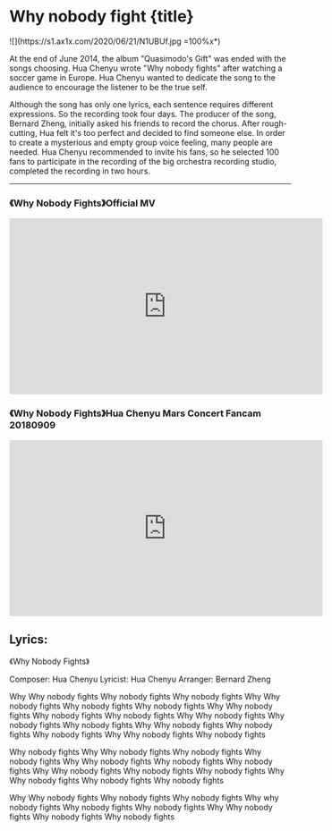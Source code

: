 # Why nobody fight {title}
<div class="background" markdown="1">
![](https://s1.ax1x.com/2020/06/21/N1UBUf.jpg =100%x*)
</div>

At the end of June 2014, the album "Quasimodo's Gift" was ended with the songs choosing. Hua Chenyu wrote "Why nobody fights" after watching a soccer game in Europe. Hua Chenyu wanted to dedicate the song to the audience to encourage the listener to be the true self.

Although the song has only one lyrics, each sentence requires different expressions. So the recording took four days. The producer of the song, Bernard Zheng, initially asked his friends to record the chorus. After rough-cutting, Hua felt it's too perfect and decided to find someone else. In order to create a mysterious and empty group voice feeling, many people are needed. Hua Chenyu recommended to invite his fans, so he selected 100 fans to participate in the recording of the big orchestra recording studio, completed the recording in two hours.

---------------------------------

### 《Why Nobody Fights》Official MV

<iframe width="560" height="315" src="https://www.youtube.com/embed/FODqREJiglg" frameborder="0" allow="accelerometer; autoplay; encrypted-media; gyroscope; picture-in-picture" allowfullscreen></iframe>

### 《Why Nobody Fights》Hua Chenyu Mars Concert Fancam 20180909

<iframe width="560" height="315" src="https://www.youtube.com/embed/1MABkyutvsc" frameborder="0" allow="accelerometer; autoplay; encrypted-media; gyroscope; picture-in-picture" allowfullscreen></iframe>

## Lyrics:
<div class="box">
《Why Nobody Fights》

Composer: Hua Chenyu
Lyricist: Hua Chenyu
Arranger: Bernard Zheng

Why Why nobody fights
Why nobody fights
Why nobody fights
Why Why nobody fights
Why nobody fights
Why nobody fights
Why Why nobody fights
Why nobody fights
Why nobody fights
Why Why nobody fights
Why nobody fights
Why nobody fights
Why Why nobody fights
Why nobody fights
Why nobody fights
Why Why nobody fights
Why nobody fights

Why nobody fights
Why Why nobody fights
Why nobody fights
Why nobody fights
Why Why nobody fights
Why nobody fights
Why nobody fights
Why Why nobody fights
Why nobody fights
Why nobody fights
Why Why nobody fights
Why nobody fights
Why nobody fights

Why Why nobody fights
Why nobody fights
Why nobody fights
Why why nobody fights
Why nobody fights
Why nobody fights
Why Why nobody fights
Why nobody fights
Why nobody fights
</div>